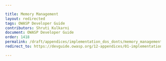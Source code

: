 ```yaml
---

title: Memory Management
layout: redirected
tags: OWASP Developer Guide
contributors: Shruti Kulkarni
document: OWASP Developer Guide
order: 1418
permalink: /draft/appendices/implementation_dos_donts/memory_management/
redirect_to: https://devguide.owasp.org/12-appendices/01-implementation-dos-donts/08-memory-management/

---
```

